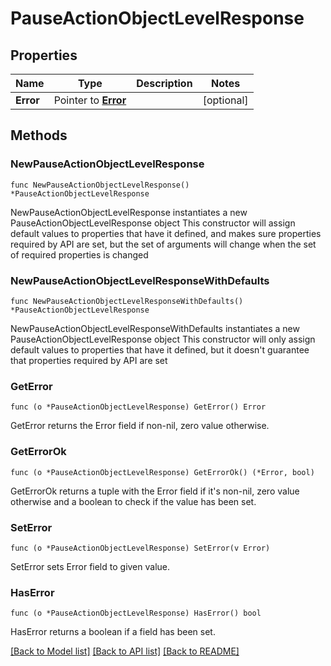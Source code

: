 # PauseActionObjectLevelResponse

## Properties

Name | Type | Description | Notes
------------ | ------------- | ------------- | -------------
**Error** | Pointer to [**Error**](Error.md) |  | [optional] 

## Methods

### NewPauseActionObjectLevelResponse

`func NewPauseActionObjectLevelResponse() *PauseActionObjectLevelResponse`

NewPauseActionObjectLevelResponse instantiates a new PauseActionObjectLevelResponse object
This constructor will assign default values to properties that have it defined,
and makes sure properties required by API are set, but the set of arguments
will change when the set of required properties is changed

### NewPauseActionObjectLevelResponseWithDefaults

`func NewPauseActionObjectLevelResponseWithDefaults() *PauseActionObjectLevelResponse`

NewPauseActionObjectLevelResponseWithDefaults instantiates a new PauseActionObjectLevelResponse object
This constructor will only assign default values to properties that have it defined,
but it doesn't guarantee that properties required by API are set

### GetError

`func (o *PauseActionObjectLevelResponse) GetError() Error`

GetError returns the Error field if non-nil, zero value otherwise.

### GetErrorOk

`func (o *PauseActionObjectLevelResponse) GetErrorOk() (*Error, bool)`

GetErrorOk returns a tuple with the Error field if it's non-nil, zero value otherwise
and a boolean to check if the value has been set.

### SetError

`func (o *PauseActionObjectLevelResponse) SetError(v Error)`

SetError sets Error field to given value.

### HasError

`func (o *PauseActionObjectLevelResponse) HasError() bool`

HasError returns a boolean if a field has been set.


[[Back to Model list]](../README.md#documentation-for-models) [[Back to API list]](../README.md#documentation-for-api-endpoints) [[Back to README]](../README.md)


